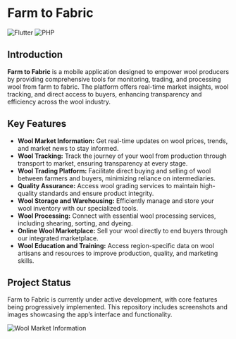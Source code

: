 # Farm to Fabric

![Flutter](https://img.shields.io/badge/Flutter-Framework-blue) ![PHP](https://img.shields.io/badge/PHP-Backend-orange)

## Introduction

**Farm to Fabric** is a mobile application designed to empower wool producers by providing comprehensive tools for monitoring, trading, and processing wool from farm to fabric. The platform offers real-time market insights, wool tracking, and direct access to buyers, enhancing transparency and efficiency across the wool industry.

## Key Features

- **Wool Market Information:** Get real-time updates on wool prices, trends, and market news to stay informed.
- **Wool Tracking:** Track the journey of your wool from production through transport to market, ensuring transparency at every stage.
- **Wool Trading Platform:** Facilitate direct buying and selling of wool between farmers and buyers, minimizing reliance on intermediaries.
- **Quality Assurance:** Access wool grading services to maintain high-quality standards and ensure product integrity.
- **Wool Storage and Warehousing:** Efficiently manage and store your wool inventory with our specialized tools.
- **Wool Processing:** Connect with essential wool processing services, including shearing, sorting, and dyeing.
- **Online Wool Marketplace:** Sell your wool directly to end buyers through our integrated marketplace.
- **Wool Education and Training:** Access region-specific data on wool artisans and resources to improve production, quality, and marketing skills.

## Project Status

Farm to Fabric is currently under active development, with core features being progressively implemented. This repository includes screenshots and images showcasing the app’s interface and functionality.

 ![Wool Market Information](https://github.com/optimisticace2003/Farm-to-Fabric-Mobile-App-Development-/tree/main/Output/1)
